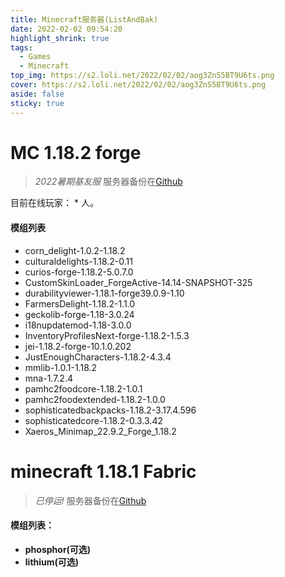 ```yaml
---
title: Minecraft服务器(ListAndBak)
date: 2022-02-02 09:54:20
highlight_shrink: true
tags:
  - Games
  - Minecraft
top_img: https://s2.loli.net/2022/02/02/aog3ZnS5BT9U6ts.png
cover: https://s2.loli.net/2022/02/02/aog3ZnS5BT9U6ts.png
aside: false
sticky: true
---
```


# MC 1.18.2 forge

> *2022暑期基友服*
> 服务器备份在[Github](https://github.com/XwX12596/Forge1.18.2)

<script src="https://cdn.jsdelivr.net/gh/leonardosnt/mc-player-counter/dist/mc-player-counter.min.js"></script>

目前在线玩家： <span data-playercounter-ip="mc.xwxstudio.com">*</span>  人。 

#### 模组列表

- corn_delight-1.0.2-1.18.2
- culturaldelights-1.18.2-0.11
- curios-forge-1.18.2-5.0.7.0
- CustomSkinLoader_ForgeActive-14.14-SNAPSHOT-325
- durabilityviewer-1.18.1-forge39.0.9-1.10
- FarmersDelight-1.18.2-1.1.0
- geckolib-forge-1.18-3.0.24
- i18nupdatemod-1.18-3.0.0
- InventoryProfilesNext-forge-1.18.2-1.5.3
- jei-1.18.2-forge-10.1.0.202
- JustEnoughCharacters-1.18.2-4.3.4
- mmlib-1.0.1-1.18.2
- mna-1.7.2.4
- pamhc2foodcore-1.18.2-1.0.1
- pamhc2foodextended-1.18.2-1.0.0
- sophisticatedbackpacks-1.18.2-3.17.4.596
- sophisticatedcore-1.18.2-0.3.3.42
- Xaeros_Minimap_22.9.2_Forge_1.18.2

# minecraft 1.18.1 Fabric

> *已停运!*
> 服务器备份在[Github](https://github.com/XwX12596/Fabric118)

#### 模组列表：
- **phosphor(可选)**
- **lithium(可选)**
